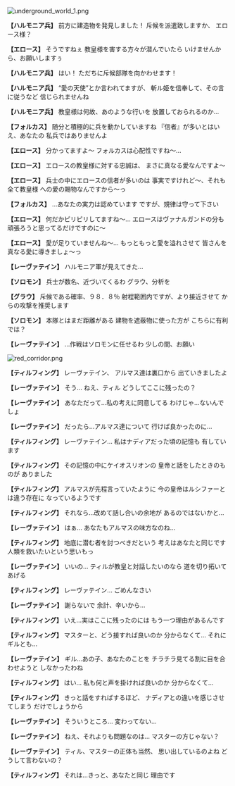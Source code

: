 
![underground_world_1.png](../images/backgrounds/underground_world_1.png)

**【ハルモニア兵】**
前方に建造物を発見しました！
斥候を派遣致しますか、
エロース様？

**【エロース】**
そうですねぇ
教皇様を害する方々が潜んでいたら
いけませんから、お願いしますぅ

**【ハルモニア兵】**
はい！
ただちに斥候部隊を向かわせます！

**【ハルモニア兵】**
“愛の天使”とか言われてますが、
斬ル姫を信奉して、その言に従うなど
信じられませんね

**【ハルモニア兵】**
教皇様は何故、あのような行いを
放置しておられるのか…

**【フォルカス】**
随分と積極的に兵を動かしていますね
『信者』が多いとはいえ、あなたの
私兵ではありませんよ

**【エロース】**
分かってますよ～
フォルカスは心配性ですね～…

**【エロース】**
エロースの教皇様に対する忠誠は、
まさに真なる愛なんですよ～

**【エロース】**
兵士の中にエロースの信者が多いのは
事実ですけれど～、それも全て教皇様
への愛の賜物なんですから～っ

**【フォルカス】**
…あなたの実力は認めています
ですが、規律は守って下さい

**【エロース】**
何だかピリピリしてますね～…
エロースはヴァナルガンドの分も
頑張ろうと思ってるだけですのに～

**【エロース】**
愛が足りていませんね～…
もっともっと愛を溢れさせて
皆さんを真なる愛に導きましょ～っ

**【レーヴァテイン】**
ハルモニア軍が見えてきた…

**【ソロモン】**
兵士が数名、近づいてくるわ
グラウ、分析を

**【グラウ】**
斥候である確率、９８．８％
射程範囲内ですが、より接近させて
からの攻撃を推奨します

**【ソロモン】**
本隊とはまだ距離がある
建物を遮蔽物に使った方が
こちらに有利では？

**【レーヴァテイン】**
…作戦はソロモンに任せるわ
少しの間、お願い

![red_corridor.png](../images/backgrounds/red_corridor.png)

**【ティルフィング】**
レーヴァテイン、
アルマス達は裏口から
出ていきましたよ

**【レーヴァテイン】**
そう…
ねえ、ティル
どうしてここに残ったの？

**【レーヴァテイン】**
あなただって…私の考えに同意してる
わけじゃ…ないんでしょ

**【レーヴァテイン】**
だったら…アルマス達について
行けば良かったのに…

**【ティルフィング】**
レーヴァテイン…
私はナディアだった頃の記憶も
有しています

**【ティルフィング】**
その記憶の中にケイオスリオンの
皇帝と話をしたときのものが
ありました

**【ティルフィング】**
アルマスが先程言っていたように
今の皇帝はルシファーとは違う存在に
なっているようです

**【ティルフィング】**
それなら…改めて話し合いの余地が
あるのではないかと…

**【レーヴァテイン】**
はぁ…
あなたもアルマスの味方なのね…

**【ティルフィング】**
地底に潜む者を討つべきだという
考えはあなたと同じです
人類を救いたいという思いもっ

**【レーヴァテイン】**
いいの…
ティルが教皇と対話したいのなら
道を切り拓いてあげる

**【ティルフィング】**
レーヴァテイン…
ごめんなさい

**【レーヴァテイン】**
謝らないで
余計、辛いから…

**【ティルフィング】**
いえ…実はここに残ったのには
もう一つ理由があるんです

**【ティルフィング】**
マスターと、どう接すれば良いのか
分からなくて…
それにギルとも…

**【レーヴァテイン】**
ギル…あの子、あなたのことを
チラチラ見てる割に目を合わせようと
しなかったわね

**【ティルフィング】**
はい…
私も何と声を掛ければ良いのか
分からなくて…

**【ティルフィング】**
きっと話をすればするほど、
ナディアとの違いを感じさせてしまう
だけでしょうから

**【レーヴァテイン】**
そういうところ…
変わってない…

**【レーヴァテイン】**
ねえ、それよりも問題なのは…
マスターの方じゃない？

**【レーヴァテイン】**
ティル、マスターの正体も当然、
思い出しているのよね
どうして言わないの？

**【ティルフィング】**
それは…きっと、あなたと同じ
理由です